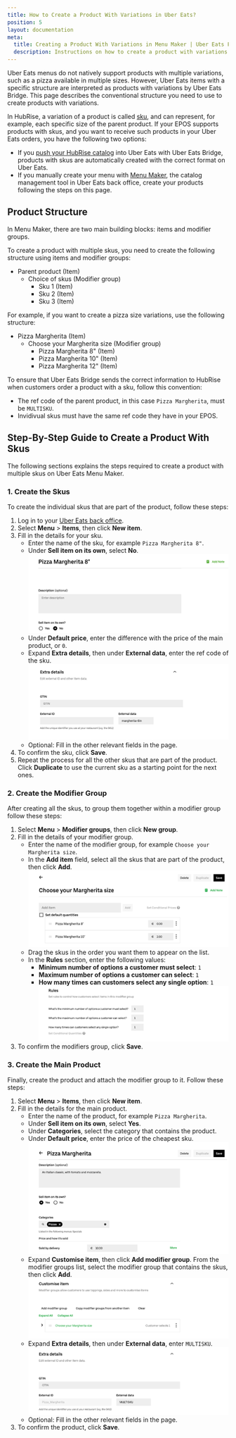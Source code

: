 ```yaml
---
title: How to Create a Product With Variations in Uber Eats?
position: 5
layout: documentation
meta:
  title: Creating a Product With Variations in Menu Maker | Uber Eats FAQs | HubRise
  description: Instructions on how to create a product with variations or skus in Menu Maker, the catalog management tool in Uber Eats back office.
---
```


Uber Eats menus do not natively support products with multiple variations, such as a pizza available in multiple sizes.
However, Uber Eats items with a specific structure are interpreted as products with variations by Uber Eats Bridge.
This page describes the conventional structure you need to use to create products with variations.

In HubRise, a variation of a product is called [sku](/docs/data#view-catalog), and can represent, for example, each specific size of the parent product.
If your EPOS supports products with skus, and you want to receive such products in your Uber Eats orders, you have the following two options:

- If you [push your HubRise catalog](/apps/uber-eats/pulling-menu) into Uber Eats with Uber Eats Bridge, products with skus are automatically created with the correct format on Uber Eats.
- If you manually create your menu with [Menu Maker](https://merchants.ubereats.com/us/en/technology/simplify-operations/menu-management/), the catalog management tool in Uber Eats back office, create your products following the steps on this page.

## Product Structure

In Menu Maker, there are two main building blocks: items and modifier groups.

To create a product with multiple skus, you need to create the following structure using items and modifier groups:

- Parent product (Item)
  - Choice of skus (Modifier group)
    - Sku 1 (Item)
    - Sku 2 (Item)
    - Sku 3 (Item)

For example, if you want to create a pizza size variations, use the following structure:

- Pizza Margherita (Item)
  - Choose your Margherita size (Modifier group)
    - Pizza Margherita 8" (Item)
    - Pizza Margherita 10" (Item)
    - Pizza Margherita 12" (Item)

To ensure that Uber Eats Bridge sends the correct information to HubRise when customers order a product with a sku, follow this convention:

- The ref code of the parent product, in this case `Pizza Margherita`, must be `MULTISKU`.
- Invidivual skus must have the same ref code they have in your EPOS.

## Step-By-Step Guide to Create a Product With Skus

The following sections explains the steps required to create a product with multiple skus on Uber Eats Menu Maker.

### 1. Create the Skus

To create the individual skus that are part of the product, follow these steps:

1. Log in to your [Uber Eats back office](https://restaurant.uber.com/).
1. Select **Menu** > **Items**, then click **New item**.
1. Fill in the details for your sku.
   - Enter the name of the sku, for example `Pizza Margherita 8"`.
   - Under **Sell item on its own**, select **No**.
     ![Sku name and sell item on its own choice](../../images/012-en-product-name-menu-maker.png)
   - Under **Default price**, enter the difference with the price of the main product, or `0`.
   - Expand **Extra details**, then under **External data**, enter the ref code of the sku.
     ![Ref code under extra details](../../images/013-en-extra-details-menu-maker.png)
   - Optional: Fill in the other relevant fields in the page.
1. To confirm the sku, click **Save**.
1. Repeat the process for all the other skus that are part of the product. Click **Duplicate** to use the current sku as a starting point for the next ones.

### 2. Create the Modifier Group

After creating all the skus, to group them together within a modifier group follow these steps:

1. Select **Menu** > **Modifier groups**, then click **New group**.
1. Fill in the details of your modifier group.
   - Enter the name of the modifier group, for example `Choose your Margherita size`.
   - In the **Add item** field, select all the skus that are part of the product, then click **Add**.
     ![Modifier group name and skus](../../images/014-en-modifier-group-name-menu-maker.png)
   - Drag the skus in the order you want them to appear on the list.
   - In the **Rules** section, enter the following values:
     - **Minimum number of options a customer must select**: `1`
     - **Maximum number of options a customer can select**: `1`
     - **How many times can customers select any single option**: `1`
       ![Modifier group rules](../../images/015-en-modifier-group-rules-menu-maker.png)
1. To confirm the modifiers group, click **Save**.

### 3. Create the Main Product

Finally, create the product and attach the modifier group to it.
Follow these steps:

1. Select **Menu** > **Items**, then click **New item**.
1. Fill in the details for the main product.
   - Enter the name of the product, for example `Pizza Margherita`.
   - Under **Sell item on its own**, select **Yes**.
   - Under **Categories**, select the category that contains the product.
   - Under **Default price**, enter the price of the cheapest sku.
     ![Main product name](../../images/016-en-main-product-name-menu-maker.png)
   - Expand **Customise item**, then click **Add modifier group**. From the modifier groups list, select the modifier group that contains the skus, then click **Add**.
     ![Main product customisation](../../images/017-en-main-product-customisation-menu-maker.png)
   - Expand **Extra details**, then under **External data**, enter `MULTISKU`.
     ![Main product details](../../images/018-en-main-product-details-menu-maker.png)
   - Optional: Fill in the other relevant fields in the page.
1. To confirm the product, click **Save**.
